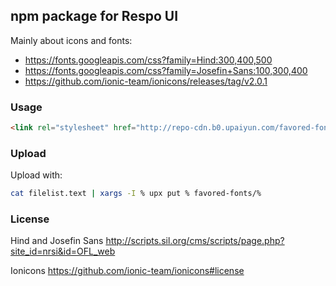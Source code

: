 
npm package for Respo UI
----

Mainly about icons and fonts:

* https://fonts.googleapis.com/css?family=Hind:300,400,500
* https://fonts.googleapis.com/css?family=Josefin+Sans:100,300,400
* https://github.com/ionic-team/ionicons/releases/tag/v2.0.1

### Usage

```html
<link rel="stylesheet" href="http://repo-cdn.b0.upaiyun.com/favored-fonts/main.css" />
```

### Upload

Upload with:

```bash
cat filelist.text | xargs -I % upx put % favored-fonts/%
```

### License

Hind and Josefin Sans http://scripts.sil.org/cms/scripts/page.php?site_id=nrsi&id=OFL_web

Ionicons https://github.com/ionic-team/ionicons#license
